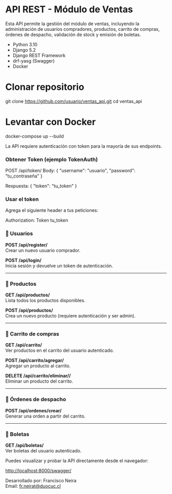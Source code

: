 # API REST - Módulo de Ventas

Esta API permite la gestión del módulo de ventas, incluyendo la administración de usuarios compradores, productos, carrito de compras, órdenes de despacho, validación de stock y emisión de boletas.

- Python 3.10
- Django 5.2
- Django REST Framework
- drf-yasg (Swagger)
- Docker

# Clonar repositorio

git clone https://github.com/usuario/ventas_api.git
cd ventas_api

# Levantar con Docker

docker-compose up --build

La API requiere autenticación con token para la mayoría de sus endpoints.

### Obtener Token (ejemplo TokenAuth)

POST /api/token/
Body:
{
"username": "usuario",
"password": "tu_contraseña"
}

Respuesta:
{
"token": "tu_token"
}

### Usar el token

Agrega el siguiente header a tus peticiones:

Authorization: Token tu_token

### 🔸 Usuarios

**POST /api/register/**  
Crear un nuevo usuario comprador.

**POST /api/login/**  
Inicia sesión y devuelve un token de autenticación.

---

### 🔸 Productos

**GET /api/productos/**  
Lista todos los productos disponibles.

**POST /api/productos/**  
Crea un nuevo producto (requiere autenticación y ser admin).

---

### 🔸 Carrito de compras

**GET /api/carrito/**  
Ver productos en el carrito del usuario autenticado.

**POST /api/carrito/agregar/**  
Agregar un producto al carrito.

**DELETE /api/carrito/eliminar/<id>/**  
Eliminar un producto del carrito.

---

### 🔸 Órdenes de despacho

**POST /api/ordenes/crear/**  
Generar una orden a partir del carrito.

---

### 🔸 Boletas

**GET /api/boletas/**  
Ver boletas del usuario autenticado.

Puedes visualizar y probar la API directamente desde el navegador:

[http://localhost:8000/swagger/](http://localhost:8000/swagger/)

Desarrollado por: Francisco Neira  
Email: fr.neirat@duocuc.cl
